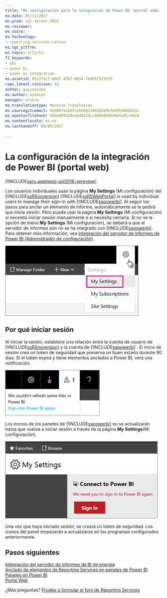 ```yaml
---
title: "Mi configuración para la integración de Power BI (portal web) | Documentos de Microsoft"
ms.date: 05/11/2017
ms.prod: sql-server-2016
ms.reviewer: 
ms.suite: 
ms.technology:
- reporting-services-native
ms.tgt_pltfrm: 
ms.topic: article
f1_keywords:
- pbi
- power bi
- power bi integration
ms.assetid: 85c2fac7-80bf-45b7-8654-764b5f5231f5
caps.latest.revision: 15
author: guyinacube
ms.author: asaxton
manager: erikre
ms.translationtype: Machine Translation
ms.sourcegitcommit: 0eb007a5207ceb0b023952d5d9ef6d95986092ac
ms.openlocfilehash: 91be669329ea6d822dcc489584d649e5a01ce018
ms.contentlocale: es-es
ms.lasthandoff: 08/09/2017

---
```

# <a name="my-settings-for-power-bi-integration-web-portal"></a>La configuración de la integración de Power BI (portal web)

[!INCLUDE[ssrs-appliesto-sql2016-xpreview](../includes/ssrs-appliesto-sql2016-xpreview.md)]

Los usuarios individuales usan la página **My Settings** (Mi configuración) del [!INCLUDE[ssRSnoversion](../includes/ssrsnoversion-md.md)] [!INCLUDE[ssRSWebPortal](../includes/ssrswebportal.md)] is used by individual users to manage their sign-in with [!INCLUDE[sspowerbi](../includes/sspowerbi-md.md)]. Al seguir los pasos para anclar un elemento de informe, automáticamente se le pedirá que inicie sesión.  Pero puede usar la página **My Settings** (Mi configuración) si necesita iniciar sesión manualmente o si necesita cerrarla.  Si no ve la opción de menú **My Settings** (Mi configuración), se deberá a que el servidor de informes aún no se ha integrado con  [!INCLUDE[sspowerbi](../includes/sspowerbi-md.md)].  Para obtener más información, vea [Integración del servidor de informes de Power BI &#40;Administrador de configuración&#41;](../reporting-services/install-windows/power-bi-report-server-integration-configuration-manager.md).  
  
![ssRS_WebPortal_MySettings](../reporting-services/media/ssrs-webportal-mysettings.png)  
  
## <a name="why-sign-in"></a>Por qué iniciar sesión  
 Al iniciar la sesión, establece una relación entre la cuenta de usuario de [!INCLUDE[ssRSnoversion](../includes/ssrsnoversion-md.md)] y la cuenta de [!INCLUDE[sspowerbi](../includes/sspowerbi-md.md)] .  El inicio de sesión crea un token de seguridad que preserva un buen estado durante 90 días. Si el token expira y tiene elementos anclados a Power BI, verá una notificación.  
   
 ![ssRS_WebPortal_PowerBI_Notification](../reporting-services/media/ssrs-webportal-powerbi-notification.png)    
   
Los iconos de los paneles de [!INCLUDE[sspowerbi](../includes/sspowerbi-md.md)] no se actualizarán hasta que vuelva a iniciar sesión a través de la página **My Settings**(Mi configuración).  
  
![ssRS_WebPortal_PowerBI_SignIn_Again](../reporting-services/media/ssrs-webportal-powerbi-signin-again.png)  
  
Una vez que haya iniciado sesión, se creará un token de seguridad.  Los iconos del panel empezarán a actualizarse en los programas configurados anteriormente.  

## <a name="next-steps"></a>Pasos siguientes

[Integración del servidor de informes de BI de energía](../reporting-services/install-windows/power-bi-report-server-integration-configuration-manager.md)   
[Anclado de elementos de Reporting Services en panales de Power BI](../reporting-services/pin-reporting-services-items-to-power-bi-dashboards.md)   
[Paneles en Power BI](https://powerbi.microsoft.com/documentation/powerbi-service-dashboards/)  
[Portal Web](../reporting-services/web-portal-ssrs-native-mode.md)  

¿Más preguntas? [Pruebe a formular el foro de Reporting Services](http://go.microsoft.com/fwlink/?LinkId=620231)
